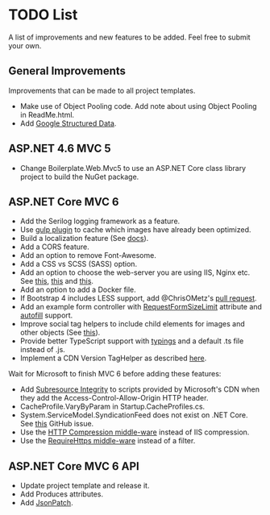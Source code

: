 # TODO List

A list of improvements and new features to be added. Feel free to submit your own.

## General Improvements

Improvements that can be made to all project templates.

- Make use of Object Pooling code. Add note about using Object Pooling in ReadMe.html.
- Add [Google Structured Data](https://developers.google.com/structured-data/).

## ASP.NET 4.6 MVC 5

- Change Boilerplate.Web.Mvc5 to use an ASP.NET Core class library project to build the NuGet package.

## ASP.NET Core MVC 6

- Add the Serilog logging framework as a feature.
- Use [gulp plugin](https://github.com/gulpjs/gulp#incremental-builds) to cache which images have already been optimized.
- Build a localization feature (See [docs](https://docs.asp.net/en/1.0.0-rc2/fundamentals/localization.html)).
- Add a CORS feature.
- Add an option to remove Font-Awesome.
- Add a CSS vs SCSS (SASS) option.
- Add an option to choose the web-server you are using IIS, Nginx etc. See [this](http://aspnetmonsters.com/2016/07/2016-07-17-nginx/), [this](http://docs.asp.net/en/latest/fundamentals/servers.html) and [this](https://stackoverflow.com/questions/34212765/how-do-i-get-the-kestrel-web-server-to-listen-to-non-localhost-requests/34221690#34221690).
- Add an option to add a Docker file.
- If Bootstrap 4 includes LESS support, add @ChrisOMetz's [pull request](https://github.com/RehanSaeed/ASP.NET-MVC-Boilerplate/pulls).
- Add an example form controller with [RequestFormSizeLimit](https://github.com/aspnet/Entropy/blob/dd60ba088cadb5bd82bddd3f22ed76069b4b5639/samples/Mvc.FileUpload/Controllers/RequestFormLimitsController.cs) attribute and [autofill](http://blog.cloudfour.com/autofill-what-web-devs-should-know-but-dont/) support.
- Improve social tag helpers to include child elements for images and other objects (See [this](https://channel9.msdn.com/Series/aspnetmonsters/Episode-19-Building-Advanced-Tag-Helpers?ocid=player)).
- Provide better TypeScript support with [typings](https://github.com/DefinitelyTyped/tsd/issues/269) and a default .ts file instead of .js.
- Implement a CDN Version TagHelper as described [here](https://github.com/RehanSaeed/ASP.NET-MVC-Boilerplate/issues/111#issuecomment-233343619).

Wait for Microsoft to finish MVC 6 before adding these features:

- Add [Subresource Integrity](https://scotthelme.co.uk/subresource-integrity/) to scripts provided by Microsoft's CDN when they add the Access-Control-Allow-Origin HTTP header.
- CacheProfile.VaryByParam in Startup.CacheProfiles.cs.
- System.ServiceModel.SyndicationFeed does not exist on .NET Core. See [this](https://github.com/dotnet/wcf/issues/76#issuecomment-111420491) GitHub issue.
- Use the [HTTP Compression middle-ware](https://github.com/aspnet/BasicMiddleware/issues/34) instead of IIS compression.
- Use the [RequireHttps middle-ware](https://github.com/aspnet/BasicMiddleware/issues/31) instead of a filter.

## ASP.NET Core MVC 6 API

- Update project template and release it.
- Add Produces attributes.
- Add [JsonPatch](https://github.com/aspnet/JsonPatch).
